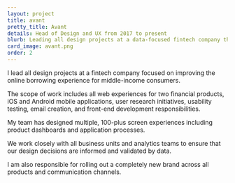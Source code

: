 ```yaml
---
layout: project
title: avant
pretty_title: Avant
details: Head of Design and UX from 2017 to present
blurb: Leading all design projects at a data-focused fintech company that makes it easier for middle-income consumers to borrow money online.
card_image: avant.png
order: 2
---
```


<p>I lead all design projects at a fintech company focused on improving the online borrowing experience for middle-income consumers.</p>

<p>The scope of work includes all web experiences for two financial products, iOS and Android mobile applications, user research initiatives, usability testing, email creation, and front-end development responsibilities.</p>

<p>My team has designed multiple, 100-plus screen experiences including product dashboards and application processes.</p>

<p>We work closely with all business units and analytics teams to ensure that our design decisions are informed and validated by data.</p>

<p>I am also responsible for rolling out a completely new brand across all products and communication channels.</p>